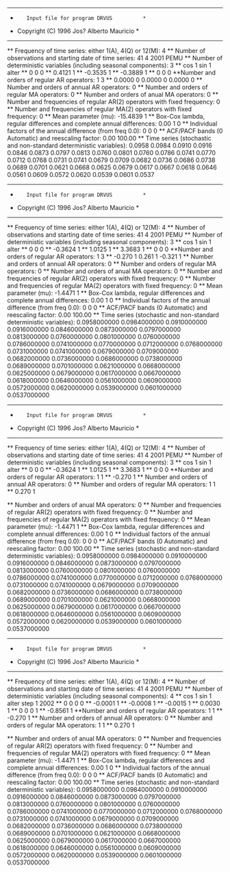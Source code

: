 ************************************************
*        Input file for program DRVUS          *
* Copyright (C) 1996 Jos? Alberto Mauricio     *
************************************************

** Frequency of time series: either 1(A), 4(Q) or 12(M):
 4
** Number of observations and starting date of time series:
 41  4 2001 PEMU
** Number of deterministic variables (including seasonal components):
3
**
cos 1
sin 1
alter
**
0 0 0
**
0.4121  1
**
-0.3535  1
**
-0.3889  1
**
0 0 0
**Number and orders of regular AR operators:
1 3
**
0.0000 0
0.0000 0
0.0000 0
** Number and orders of annual AR operators:
0
** Number and orders of regular MA operators:
0
** Number and orders of anual MA operators:
0
** Number and frequencies of regular AR(2) operators with fixed frequency:
0
** Number and frequencies of regular MA(2) operators with fixed frequency:
0
** Mean parameter (mu):
-15.4839 1
** Box-Cox lambda, regular differences and complete annual differences:
0.00 1 0
** Individual factors of the annual difference (from freq 0.0): 
 0 0 0
** ACF/PACF bands (0 Automatic) and reescaling factor: 
 0.00 100.00
** Time series (stochastic and non-standard deterministic variables): 
0.0958
0.0984
0.0910
0.0916
0.0846
0.0873
0.0797
0.0813
0.0760
0.0801
0.0760
0.0786
0.0741
0.0770
0.0712
0.0768
0.0731
0.0741
0.0679
0.0709
0.0682
0.0736
0.0686
0.0738
0.0689
0.0701
0.0621
0.0668
0.0625
0.0679
0.0617
0.0667
0.0618
0.0646
0.0561
0.0609
0.0572
0.0620
0.0539
0.0601
0.0537


************************************************
*        Input file for program DRVUS          *
* Copyright (C) 1996 Jos? Alberto Mauricio     *
************************************************

** Frequency of time series: either 1(A), 4(Q) or 12(M):
 4
** Number of observations and starting date of time series:
 41  4 2001 PEMU
** Number of deterministic variables (including seasonal components):
3
**
cos 1
sin 1
alter
**
0 0 0 
**
-0.3624  1
**
1.0125  1
**
3.3683  1
**
0 0 0 
**Number and orders of regular AR operators:
1 3
**
-0.270 1
0.261 1
-0.321 1
** Number and orders of annual AR operators:
0
** Number and orders of regular MA operators:
0
** Number and orders of anual MA operators:
0
** Number and frequencies of regular AR(2) operators with fixed frequency:
0
** Number and frequencies of regular MA(2) operators with fixed frequency:
0
** Mean parameter (mu):
-1.4471 1
** Box-Cox lambda, regular differences and complete annual differences:
0.00 1 0
** Individual factors of the annual difference (from freq 0.0): 
 0 0 0
** ACF/PACF bands (0 Automatic) and reescaling factor: 
 0.00 100.00
** Time series (stochastic and non-standard deterministic variables): 
0.0958000000 
0.0984000000 
0.0910000000 
0.0916000000 
0.0846000000 
0.0873000000 
0.0797000000 
0.0813000000 
0.0760000000 
0.0801000000 
0.0760000000 
0.0786000000 
0.0741000000 
0.0770000000 
0.0712000000 
0.0768000000 
0.0731000000 
0.0741000000 
0.0679000000 
0.0709000000 
0.0682000000 
0.0736000000 
0.0686000000 
0.0738000000 
0.0689000000 
0.0701000000 
0.0621000000 
0.0668000000 
0.0625000000 
0.0679000000 
0.0617000000 
0.0667000000 
0.0618000000 
0.0646000000 
0.0561000000 
0.0609000000 
0.0572000000 
0.0620000000 
0.0539000000 
0.0601000000 
0.0537000000 


************************************************
*        Input file for program DRVUS          *
* Copyright (C) 1996 Jos? Alberto Mauricio     *
************************************************

** Frequency of time series: either 1(A), 4(Q) or 12(M):
 4
** Number of observations and starting date of time series:
 41  4 2001 PEMU
** Number of deterministic variables (including seasonal components):
3
**
cos 1
sin 1
alter
**
0 0 0 
**
-0.3624  1
**
1.0125  1
**
3.3683  1
**
0 0 0 
**Number and orders of regular AR operators:
1 1
**
-0.270 1
** Number and orders of annual AR operators:
0
** Number and orders of regular MA operators:
1 1
**
0.270 1

** Number and orders of anual MA operators:
0
** Number and frequencies of regular AR(2) operators with fixed frequency:
0
** Number and frequencies of regular MA(2) operators with fixed frequency:
0
** Mean parameter (mu):
-1.4471 1
** Box-Cox lambda, regular differences and complete annual differences:
0.00 1 0
** Individual factors of the annual difference (from freq 0.0): 
 0 0 0
** ACF/PACF bands (0 Automatic) and reescaling factor: 
 0.00 100.00
** Time series (stochastic and non-standard deterministic variables): 
0.0958000000 
0.0984000000 
0.0910000000 
0.0916000000 
0.0846000000 
0.0873000000 
0.0797000000 
0.0813000000 
0.0760000000 
0.0801000000 
0.0760000000 
0.0786000000 
0.0741000000 
0.0770000000 
0.0712000000 
0.0768000000 
0.0731000000 
0.0741000000 
0.0679000000 
0.0709000000 
0.0682000000 
0.0736000000 
0.0686000000 
0.0738000000 
0.0689000000 
0.0701000000 
0.0621000000 
0.0668000000 
0.0625000000 
0.0679000000 
0.0617000000 
0.0667000000 
0.0618000000 
0.0646000000 
0.0561000000 
0.0609000000 
0.0572000000 
0.0620000000 
0.0539000000 
0.0601000000 
0.0537000000 



************************************************
*        Input file for program DRVUS          *
* Copyright (C) 1996 Jos? Alberto Mauricio     *
************************************************

** Frequency of time series: either 1(A), 4(Q) or 12(M):
 4
** Number of observations and starting date of time series:
 41  4 2001 PEMU
** Number of deterministic variables (including seasonal components):
4
**
cos 1
sin 1
alter
step 1 2002
**
0 0 0 0 
**
-0.0001  1
**
-0.0008  1
**
-0.0015  1
**
0.0030  1
**
0 0 0 1 
**
-0.8561  1
**Number and orders of regular AR operators:
1 1
**
-0.270 1
** Number and orders of annual AR operators:
0
** Number and orders of regular MA operators:
1 1
**
0.270 1

** Number and orders of anual MA operators:
0
** Number and frequencies of regular AR(2) operators with fixed frequency:
0
** Number and frequencies of regular MA(2) operators with fixed frequency:
0
** Mean parameter (mu):
-1.4471 1
** Box-Cox lambda, regular differences and complete annual differences:
0.00 1 0
** Individual factors of the annual difference (from freq 0.0): 
 0 0 0
** ACF/PACF bands (0 Automatic) and reescaling factor: 
 0.00 100.00
** Time series (stochastic and non-standard deterministic variables): 
0.0958000000 
0.0984000000 
0.0910000000 
0.0916000000 
0.0846000000 
0.0873000000 
0.0797000000 
0.0813000000 
0.0760000000 
0.0801000000 
0.0760000000 
0.0786000000 
0.0741000000 
0.0770000000 
0.0712000000 
0.0768000000 
0.0731000000 
0.0741000000 
0.0679000000 
0.0709000000 
0.0682000000 
0.0736000000 
0.0686000000 
0.0738000000 
0.0689000000 
0.0701000000 
0.0621000000 
0.0668000000 
0.0625000000 
0.0679000000 
0.0617000000 
0.0667000000 
0.0618000000 
0.0646000000 
0.0561000000 
0.0609000000 
0.0572000000 
0.0620000000 
0.0539000000 
0.0601000000 
0.0537000000 

